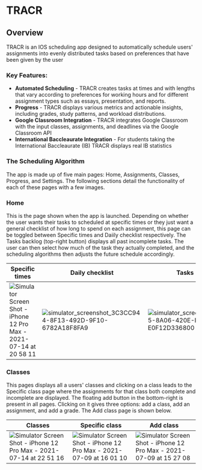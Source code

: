 # TRACR
## Overview

TRACR is an IOS scheduling app designed to automatically schedule users' assignments into evenly distributed tasks based on preferences that have been given by the user

### Key Features:
- **Automated Scheduling** - TRACR creates tasks at times and with lengths that vary according to preferences for working hours and for different assignment types such as essays, presentation, and reports. 
- **Progress** - TRACR displays various metrics and actionable insights, including grades, study patterns, and workload distributions.
- **Google Classroom Integration** - TRACR integrates Google Classroom with the input classes, assignments, and deadlines via the Google Classroom API
- **International Baccleaurate Integration** - For students taking the International Baccleaurate (IB) TRACR displays real IB statistics 

### The Scheduling Algorithm

The app is made up of five main pages: Home, Assignments, Classes, Progress, and Settings. The following sections detail the functionality of each of these pages with a few images.

### Home

This is the page shown when the app is launched. Depending on whether the user wants their tasks to scheduled at specific times or they just want a general checklist of how long to spend on each assignment, this page can be toggled between Specific times and Daiily checklist respectively. The Tasks backlog (top-right button) displays all past incomplete tasks. The user can then select how much of the task they actually completed, and the scheduling algorithms then adjusts the future schedule accordingly. 

|Specific times|Daily checklist|Tasks backlog|
|---|---|---|
|![Simulator Screen Shot - iPhone 12 Pro Max - 2021-07-14 at 20 58 11](https://user-images.githubusercontent.com/46422100/206752337-57e5842c-e572-41b7-9d70-1f3326a71c5e.png)|![simulator_screenshot_3C3CC944-8F13-492D-9F10-6782A18F8FA9](https://user-images.githubusercontent.com/46422100/206752367-aee57588-048e-43b1-98c9-bf24a404b2cd.png)|![simulator_screenshot_ADD47A05-8A06-420E-B144-E0F12D336800](https://user-images.githubusercontent.com/46422100/206752393-0839cb9b-4a37-47c9-b389-68a244409aa4.png)|

### Classes

This pages displays all a users' classes and clicking on a class leads to the Specific class page where the assignments for that class both complete and incomplete are displayed. The floating add button in the bottom-right is present in all pages. Clicking on it gives three options: add a class, add an assignment, and add a grade. The Add class page is shown below.

|Classes|Specific class|Add class|
|---|---|---|
|![Simulator Screen Shot - iPhone 12 Pro Max - 2021-07-14 at 22 51 16](https://user-images.githubusercontent.com/46422100/206757622-8154efc4-7316-475e-85e0-9c0b6562473c.png)|![Simulator Screen Shot - iPhone 12 Pro Max - 2021-07-09 at 16 01 10](https://user-images.githubusercontent.com/46422100/206757651-c8457966-e3a5-4dd7-8579-de612799f7ce.png)|![Simulator Screen Shot - iPhone 12 Pro Max - 2021-07-09 at 15 27 08](https://user-images.githubusercontent.com/46422100/206758839-7259454e-f312-4a97-bc16-1f06ec58b8ed.png)|![Uploading Simulator Screen Shot - iPhone 12 Pro Max - 2021-07-09 at 15.27.08.png…]()|

